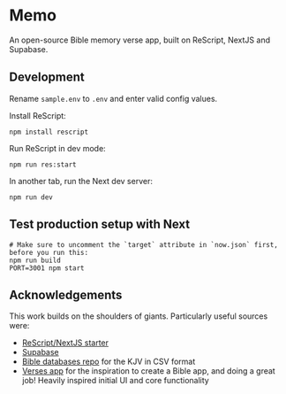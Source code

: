 # Memo

An open-source Bible memory verse app, built on ReScript, NextJS and Supabase.

## Development

Rename `sample.env` to `.env` and enter valid config values.

Install ReScript:

```
npm install rescript
```

Run ReScript in dev mode:

```
npm run res:start
```

In another tab, run the Next dev server:

```
npm run dev
```

## Test production setup with Next

```
# Make sure to uncomment the `target` attribute in `now.json` first, before you run this:
npm run build
PORT=3001 npm start
```

## Acknowledgements

This work builds on the shoulders of giants. Particularly useful sources were:

- [ReScript/NextJS starter](https://github.com/ryyppy/rescript-nextjs-template)
- [Supabase](https://supabase.io/)
- [Bible databases repo](https://github.com/scrollmapper/bible_databases) for the KJV in CSV format
- [Verses app](https://www.getverses.com/) for the inspiration to create a Bible app, and doing a great job! Heavily inspired initial UI and core functionality
